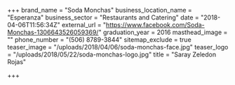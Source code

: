 +++
brand_name = "Soda Monchas"
business_location_name = "Esperanza"
business_sector = "Restaurants and Catering"
date = "2018-04-06T11:56:34Z"
external_url = "https://www.facebook.com/Soda-Monchas-1306643526059369/"
graduation_year = 2016
masthead_image = ""
phone_number = "(506) 8789-3844"
sitemap_exclude = true
teaser_image = "/uploads/2018/04/06/soda-monchas-face.jpg"
teaser_logo = "/uploads/2018/05/22/soda-monchas-logo.jpg"
title = "Saray Zeledon Rojas"

+++
